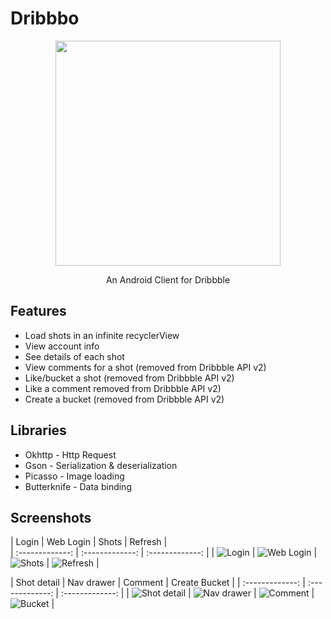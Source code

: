 # Dribbbo
<p align="center">
    <a href="art/launcher.png">
        <img src="screenshots/design.png" width="360" height="360"/>
    </a>
</p>
<p align="center">An Android Client for Dribbble</p>

## Features
* Load shots in an infinite recyclerView
* View account info
* See details of each shot
* View comments for a shot (removed from Dribbble API v2)
* Like/bucket a shot (removed from Dribbble API v2)
* Like a comment removed from Dribbble API v2)
* Create a bucket (removed from Dribbble API v2)


## Libraries
* Okhttp - Http Request
* Gson - Serialization & deserialization
* Picasso - Image loading
* Butterknife - Data binding

## Screenshots

| Login     | Web Login    | Shots     | Refresh     |    
| :-------------: | :-------------: | :-------------: |
| ![Login](screenshots/login.jpeg) | ![Web Login ](screenshots/web_login.jpeg) | ![Shots](screenshots/shot_list.jpeg) | ![Refresh](screenshots/refresh.jpeg) |

| Shot detail     | Nav drawer     | Comment     | Create Bucket     | 
| :-------------: | :-------------: | :-------------: |
| ![Shot detail](screenshots/shot.jpeg) | ![Nav drawer](screenshots/drawer.jpeg) | ![Comment](screenshots/comment.jpeg) | ![Bucket](screenshots/create_bucket.jpeg) | 
